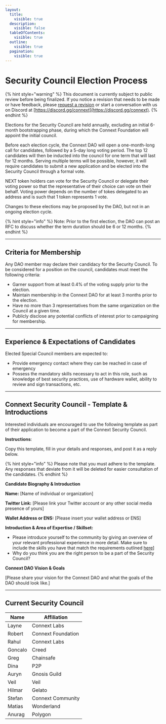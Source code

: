 ```yaml
---
layout:
  title:
    visible: true
  description:
    visible: false
  tableOfContents:
    visible: true
  outline:
    visible: true
  pagination:
    visible: true
---
```


# Security Council Election Process

{% hint style="warning" %}
This document is currently subject to public review before being finalized. If you notice a revision that needs to be made or have feedback, please [request a revision](https://github.com/connext/gitbook-docs/issues/new) or start a conversation with us on Discord at [https://discord.gg/connext](https://discord.gg/connext).
{% endhint %}

Elections for the Security Council are held annually, excluding an initial 6-month bootstrapping phase, during which the Connext Foundation will appoint the initial council.

Before each election cycle, the Connext DAO will open a one-month-long call for candidates, followed by a 5-day long voting period. The top 12 candidates will then be inducted into the council for one term that will last for 12 months. Serving multiple terms will be possible, however, it will require candidates to submit a new application and be elected into the Security Council through a formal vote.

NEXT token holders can vote for the Security Council or delegate their voting power so that the representative of their choice can vote on their behalf. Voting power depends on the number of tokes delegated to an address and is such that 1 token represents 1 vote.

Changes to these elections may be proposed by the DAO, but not in an ongoing election cycle.

{% hint style="info" %}
Note: Prior to the first election, the DAO can post an RFC to discuss whether the term duration should be 6 or 12 months.
{% endhint %}

***

## Criteria for Membership

Any DAO member may declare their candidacy for the Security Council. To be considered for a position on the council, candidates must meet the following criteria:

* Garner support from at least 0.4% of the voting supply prior to the election.
* Maintain membership in the Connext DAO for at least 3 months prior to the election.
* Have no more than 3 representatives from the same organization on the Council at a given time.
* Publicly disclose any potential conflicts of interest prior to campaigning for membership.

***

## Experience & Expectations of Candidates

Elected Special Council members are expected to:

* Provide emergency contact where they can be reached in case of emergency
* Possess the mandatory skills necessary to act in this role, such as knowledge of best security practices, use of hardware wallet, ability to review and sign transactions, etc.

***

## Connext Security Council - Template & Introductions

Interested individuals are encouraged to use the following template as part of their application to become a part of the Connext Security Council.

**Instructions**:

Copy this template, fill in your details and responses, and post it as a reply below.

{% hint style="info" %}
Please note that you must adhere to the template. Any responses that deviate from it will be deleted for easier consultation of the candidates.
{% endhint %}

**Candidate Biography & Introduction**

**Name:** \[Name of individual or organization]

**Twitter Link:** \[Please link your Twitter account or any other social media presence of yours]

**Wallet Address or ENS:** \[Please insert your wallet address or ENS]

**Introduction & Area of Expertise / Skillset:**

* Please introduce yourself to the community by giving an overview of your relevant professional experience in more detail. Make sure to include the skills you have that match the requirements outlined [here](https://www.notion.so/Connext-DAO-Governance-Process-315c0c62c32a477ea554070682044dbe?pvs=21)]
* Why do you think you are the right person to be a part of the Security Council?

**Connext DAO Vision & Goals**

\[Please share your vision for the Connext DAO and what the goals of the DAO should look like.]

***

## Current Security Council

| Name    | Affiliation        |
| ------- | ------------------ |
| Layne   | Connext Labs       |
| Robert  | Connext Foundation |
| Rahul   | Connext Labs       |
| Goncalo | Creed              |
| Greg    | Chainsafe          |
| Dina    | P2P                |
| Auryn   | Gnosis Guild       |
| Veil    | Veil               |
| Hilmar  | Gelato             |
| Stefan  | Connext Community  |
| Matias  | Wonderland         |
| Anurag  | Polygon            |
